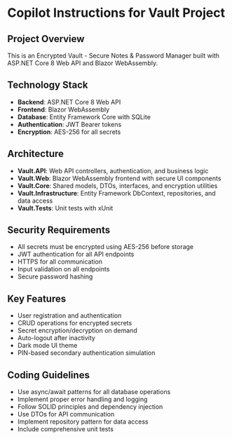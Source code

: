 # Copilot Instructions for Vault Project

<!-- Use this file to provide workspace-specific custom instructions to Copilot. For more details, visit https://code.visualstudio.com/docs/copilot/copilot-customization#_use-a-githubcopilotinstructionsmd-file -->

## Project Overview
This is an Encrypted Vault - Secure Notes & Password Manager built with ASP.NET Core 8 Web API and Blazor WebAssembly.

## Technology Stack
- **Backend**: ASP.NET Core 8 Web API
- **Frontend**: Blazor WebAssembly
- **Database**: Entity Framework Core with SQLite
- **Authentication**: JWT Bearer tokens
- **Encryption**: AES-256 for all secrets

## Architecture
- **Vault.API**: Web API controllers, authentication, and business logic
- **Vault.Web**: Blazor WebAssembly frontend with secure UI components
- **Vault.Core**: Shared models, DTOs, interfaces, and encryption utilities
- **Vault.Infrastructure**: Entity Framework DbContext, repositories, and data access
- **Vault.Tests**: Unit tests with xUnit

## Security Requirements
- All secrets must be encrypted using AES-256 before storage
- JWT authentication for all API endpoints
- HTTPS for all communication
- Input validation on all endpoints
- Secure password hashing

## Key Features
- User registration and authentication
- CRUD operations for encrypted secrets
- Secret encryption/decryption on demand
- Auto-logout after inactivity
- Dark mode UI theme
- PIN-based secondary authentication simulation

## Coding Guidelines
- Use async/await patterns for all database operations
- Implement proper error handling and logging
- Follow SOLID principles and dependency injection
- Use DTOs for API communication
- Implement repository pattern for data access
- Include comprehensive unit tests
